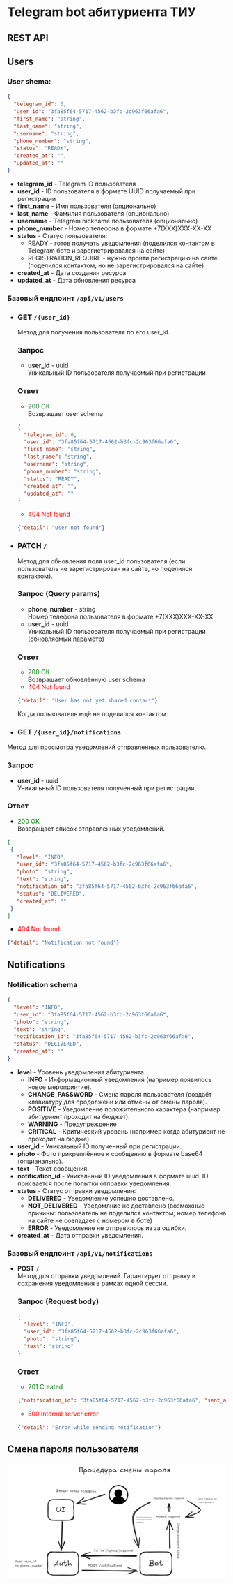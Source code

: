 # Telegram bot абитуриента ТИУ

## REST API

## Users

### User shema:

```json
{
  "telegram_id": 0,
  "user_id": "3fa85f64-5717-4562-b3fc-2c963f66afa6",
  "first_name": "string",
  "last_name": "string",
  "username": "string",
  "phone_number": "string",
  "status": "READY",
  "created_at": "",
  "updated_at": ""
}
```

 * <b>telegram_id</b> - Telegram ID пользователя
 * <b>user_id</b> - ID пользователя в формате UUID получаемый при регистрации
 * <b>first_name</b> - Имя пользователя (опционально)
 * <b>last_name</b> - Фамилия пользователя (опционально)
 * <b>username</b> - Telegram nickname пользователя (опционально)
 * <b>phone_number</b> - Номер телефона в формате +7(XXX)XXX-XX-XX
 * <b>status</b> - Статус пользователя:
   * READY - готов получать уведомления (поделился контактом в Telegram боте и зарегистрировался на сайте)
   * REGISTRATION_REQUIRE - нужно пройти регистрацию на сайте (поделился контактом, но не зарегистрировался на сайте)
 * <b>created_at</b> - Дата создания ресурса
 * <b>updated_at</b> - Дата обновления ресурса

### Базовый ендпоинт `/api/v1/users`

* ### <b>GET</b> `/{user_id}`</br>
    Метод для получения пользователя по его user_id.

    ### Запрос</br>
    - <b>user_id</b> - uuid</br>
    Уникальный ID пользователя получаемый при регистрации
    ### Ответ</br>
    - <font style="color: #22863a;">200 OK</font></br>
     Возвращает user schema</br>
     ```json
     {
       "telegram_id": 0,
       "user_id": "3fa85f64-5717-4562-b3fc-2c963f66afa6",
       "first_name": "string",
       "last_name": "string",
       "username": "string",
       "phone_number": "string",
       "status": "READY",
       "created_at": "",
       "updated_at": ""
    }
     ```
     - <span style="color: red;">404 Not found</span></br>
    ```json
    {"detail": "User not found"}
    ```

* ### <b>PATCH</b> `/`
   Метод для обновления поля user_id пользователя (если пользователь не зарегистрирован на сайте, но поделился контактом).

   ### Запрос (Query params)</br>
   - <b>phone_number</b> - string</br>
   Номер телефона пользователя в формате +7(XXX)XXX-XX-XX
   - <b>user_id</b> - uuid</br>
   Уникальный ID пользователя получаемый при регистрации (обновляемый параметр)
  ### Ответ
  - <span style="color: green;">200 OK</span></br>
  Возвращает обновлённую user schema
  - <span style="color: red;">404 Not found</span></br>
  ```json
  {"detail": "User has not yet shared contact"}
  ```
  Когда пользователь ещё не поделился контактом.

* ### <b>GET</b> `/{user_id}/notifications`
Метод для просмотра уведомлений отправленных пользователю.

### Запрос</br>
- <b>user_id</b> - uuid</br>
Уникальный ID пользователя полученный при регистрации.</br>
### Ответ</br>
 - <span style="color: green;">200 OK</span></br>
 Возвращает список отправленных уведомлений.
 ```json
 [
  {
    "level": "INFO",
    "user_id": "3fa85f64-5717-4562-b3fc-2c963f66afa6",
    "photo": "string",
    "text": "string",
    "notification_id": "3fa85f64-5717-4562-b3fc-2c963f66afa6",
    "status": "DELIVERED",
    "created_at": ""
  }
 ]
 ```
 - <span style="color: red;">404 Not found</span></br>
 ```json
 {"detail": "Notification not found"}
 ```

## Notifications

### Notification schema

```json
{
  "level": "INFO",
  "user_id": "3fa85f64-5717-4562-b3fc-2c963f66afa6",
  "photo": "string",
  "text": "string",
  "notification_id": "3fa85f64-5717-4562-b3fc-2c963f66afa6",
  "status": "DELIVERED",
  "created_at": ""
}
```
 * <b>level</b> - Уровень уведомления абитуриента.</br>
   - <b>INFO</b> - Информационный уведомления (например появилось новое мероприятие).
    - <b>CHANGE_PASSWORD</b> - Смена пароля пользователя (создаёт клавиатуру для продолжени или отмены от смены пароля).
     - <b>POSITIVE</b> - Уведомление положительного характера (например абитуриент проходит на бюджет).
     - <b>WARNING</b> - Предупреждение 
     - <b>CRITICAL</b> - Критический уровень (например когда абитуриент не проходит на бюдже).
  * <b>user_id</b> - Уникальный ID полученный при регистрации.
  * <b>photo</b> - Фото прикреплённое к сообщению в формате base64 (опцианально).
  * <b>text</b> - Текст сообщения.
  * <b>notification_id</b> - Уникальный ID уведомления в формате uuid. ID присвается после попытки отправки уведомления.
  * <b>status</b> - Статус отправки уведомления:
    - <b>DELIVERED</b> - Уведомление успешно доставлено.
    - <b>NOT_DELIVERED</b> - Уведомлние не доставлено (возможные причины: пользователь не поделился контактом; номер телефона на сайте не совпадает с номером в боте)
    - <b>ERROR</b> - Уведомление не отправилось из за ошибки.
* <b>created_at</b> - Дата отправки уведомления.


### Базовый ендпоинт `/api/v1/notifications`

* <b>POST</b> `/`</br>
Метод для отправки уведомлений. Гарантирует отправку и сохранения уведомления в рамках одной сессии.
  ### Запрос (Request body)
  ```json
  {
    "level": "INFO",
    "user_id": "3fa85f64-5717-4562-b3fc-2c963f66afa6",
    "photo": "string",
    "text": "string"
  }
   ```
  ### Ответ
  - <span style="color: green;">201 Created</span></br>
  ```json
  {"notification_id": "3fa85f64-5717-4562-b3fc-2c963f66afa6", "sent_at": ""}
  ```
  - <span style="color: red;">500 Internal server error</span></br>
  ```json
  {"detail": "Error while sending notification"}
  ```

## Смена пароля пользователя

  ![](./assets/image.png)
  